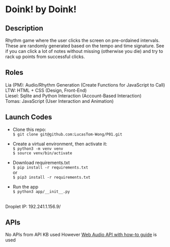 # Doink! by Doink!

## Description
Rhythm game where the user clicks the screen on pre-ordained intervals. These are randomly generated based on the tempo and time signature. See if you can click a lot of notes without missing (otherwise you die) and try to rack up points from successful clicks.

## Roles
Lia (PM): Audio/Rhythm Generation (Create Functions for JavaScript to Call)  
LTW:  HTML + CSS (Design, Front-End)  
Liesel: Sqlite and Python Interaction (Account-Based Interaction)  
Tomas:  JavaScript (User Interaction and Animation)  

## Launch Codes
* Clone this repo:  
` $ git clone git@github.com:LucasTom-Wong/P01.git `

* Create a virtual environment, then activate it:  
`$ python3 -m venv venv`  
`$ source venv/bin/activate`

* Download requirements.txt <br>
`$ pip install -r requirements.txt ` <br>
or <br>
`$ pip3 install -r requirements.txt `

* Run the app  
`$ python3 app/__init__.py`

<br>
Droplet IP: 192.241.1.156.9/

## APIs
No APIs from API KB used
However [Web Audio API with how-to guide](https://github.com/stuy-softdev/notes-and-code/blob/main/how-to/howto_use-web-audio-api.md) is used
